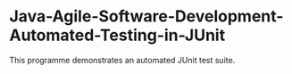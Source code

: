 # Java-Agile-Software-Development-Automated-Testing-in-JUnit
This programme demonstrates an automated JUnit test suite.

